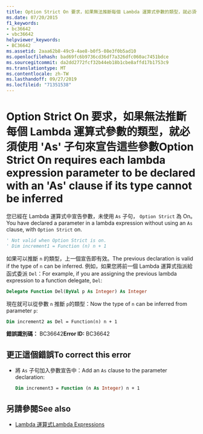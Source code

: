 ```yaml
---
title: Option Strict On 要求，如果無法推斷每個 Lambda 運算式參數的類型，就必須使用 'As' 子句來宣告這些參數
ms.date: 07/20/2015
f1_keywords:
- bc36642
- vbc36642
helpviewer_keywords:
- BC36642
ms.assetid: 2aaa62b8-49c9-4ae8-b0f5-08e3f0b5ad10
ms.openlocfilehash: bad69fc6b9736cd36df7a326dfc060ac7451bdce
ms.sourcegitcommit: da2dd2772fcf32b44eb18b1cbe8affd17b1753c9
ms.translationtype: MT
ms.contentlocale: zh-TW
ms.lasthandoff: 09/27/2019
ms.locfileid: "71351538"
---
```

# <a name="option-strict-on-requires-each-lambda-expression-parameter-to-be-declared-with-an-as-clause-if-its-type-cannot-be-inferred"></a><span data-ttu-id="77ac0-102">Option Strict On 要求，如果無法推斷每個 Lambda 運算式參數的類型，就必須使用 'As' 子句來宣告這些參數</span><span class="sxs-lookup"><span data-stu-id="77ac0-102">Option Strict On requires each lambda expression parameter to be declared with an 'As' clause if its type cannot be inferred</span></span>
<span data-ttu-id="77ac0-103">您已經在 Lambda 運算式中宣告參數，未使用 `As` 子句， `Option Strict` 為 On。</span><span class="sxs-lookup"><span data-stu-id="77ac0-103">You have declared a parameter in a lambda expression without using an `As` clause, with `Option Strict` on.</span></span>  
  
```vb  
' Not valid when Option Strict is on.  
' Dim increment1 = Function (n) n + 1  
```  
  
 <span data-ttu-id="77ac0-104">如果可以推斷 `n` 的類型，上一個宣告即有效。</span><span class="sxs-lookup"><span data-stu-id="77ac0-104">The previous declaration is valid if the type of `n` can be inferred.</span></span> <span data-ttu-id="77ac0-105">例如，如果您將前一個 Lambda 運算式指派給函式委派 `Del`：</span><span class="sxs-lookup"><span data-stu-id="77ac0-105">For example, if you are assigning the previous lambda expression to a function delegate, `Del`:</span></span>  
  
```vb  
Delegate Function Del(ByVal p As Integer) As Integer  
```  
  
 <span data-ttu-id="77ac0-106">現在就可以從參數 `n` 推斷 `p`的類型：</span><span class="sxs-lookup"><span data-stu-id="77ac0-106">Now the type of `n` can be inferred from parameter `p`:</span></span>  
  
```vb  
Dim increment2 as Del = Function(n) n + 1  
```  
  
 <span data-ttu-id="77ac0-107">**錯誤識別碼：** BC36642</span><span class="sxs-lookup"><span data-stu-id="77ac0-107">**Error ID:** BC36642</span></span>  
  
## <a name="to-correct-this-error"></a><span data-ttu-id="77ac0-108">更正這個錯誤</span><span class="sxs-lookup"><span data-stu-id="77ac0-108">To correct this error</span></span>  
  
- <span data-ttu-id="77ac0-109">將 `As` 子句加入參數宣告中：</span><span class="sxs-lookup"><span data-stu-id="77ac0-109">Add an `As` clause to the parameter declaration:</span></span>  
  
    ```vb  
    Dim increment3 = Function (n As Integer) n + 1  
    ```  
  
## <a name="see-also"></a><span data-ttu-id="77ac0-110">另請參閱</span><span class="sxs-lookup"><span data-stu-id="77ac0-110">See also</span></span>

- [<span data-ttu-id="77ac0-111">Lambda 運算式</span><span class="sxs-lookup"><span data-stu-id="77ac0-111">Lambda Expressions</span></span>](../../visual-basic/programming-guide/language-features/procedures/lambda-expressions.md)
